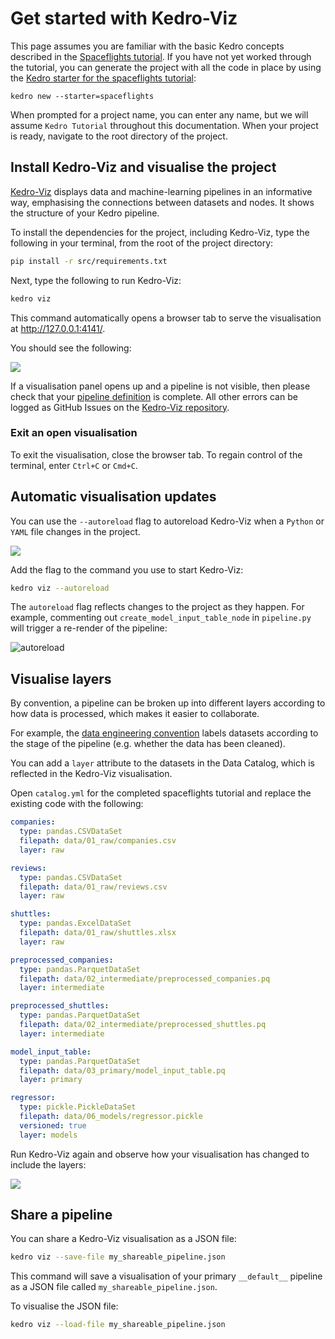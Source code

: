 # Get started with Kedro-Viz

This page assumes you are familiar with the basic Kedro concepts described in the [Spaceflights tutorial](../tutorial/spaceflights_tutorial.md). If you have not yet worked through the tutorial, you can generate the project with all the code in place by using the [Kedro starter for the spaceflights tutorial](https://github.com/kedro-org/kedro-starters/tree/main/spaceflights):

```
kedro new --starter=spaceflights
```

When prompted for a project name, you can enter any name, but we will assume `Kedro Tutorial` throughout this documentation. When your project is ready, navigate to the root directory of the project.


## Install Kedro-Viz and visualise the project

[Kedro-Viz](https://github.com/kedro-org/kedro-viz) displays data and machine-learning pipelines in an informative way, emphasising the connections between datasets and nodes. It shows the structure of your Kedro pipeline.

To install the dependencies for the project, including Kedro-Viz, type the following in your terminal, from the root of the project directory:

```bash
pip install -r src/requirements.txt
```

Next, type the following to run Kedro-Viz:

```bash
kedro viz
```

This command automatically opens a browser tab to serve the visualisation at http://127.0.0.1:4141/.

You should see the following:

![](../meta/images/pipeline_visualisation.png)

If a visualisation panel opens up and a pipeline is not visible, then please check that your [pipeline definition](../tutorial/create_a_pipeline.md) is complete. All other errors can be logged as GitHub Issues on the [Kedro-Viz repository](https://github.com/kedro-org/kedro-viz).

### Exit an open visualisation
To exit the visualisation, close the browser tab. To regain control of the terminal, enter `Ctrl+C` or `Cmd+C`.

## Automatic visualisation updates

You can use the `--autoreload` flag to autoreload Kedro-Viz when a `Python` or `YAML` file changes in the project.

![](../meta/images/kedro_viz_autoreload.gif)

Add the flag to the command you use to start Kedro-Viz:

```bash
kedro viz --autoreload
```

The `autoreload` flag reflects changes to the project as they happen. For example, commenting out `create_model_input_table_node` in `pipeline.py` will trigger a re-render of the pipeline:

![autoreload](../meta/images/autoreload.gif)

## Visualise layers

By convention, a pipeline can be broken up into different layers according to how data is processed, which makes it easier to collaborate.

For example, the [data engineering convention](../faq/faq.md#what-is-data-engineering-convention) labels datasets according to the stage of the pipeline (e.g. whether the data has been cleaned).

You can add a `layer` attribute to the datasets in the Data Catalog, which is reflected in the Kedro-Viz visualisation.

Open `catalog.yml` for the completed spaceflights tutorial and replace the existing code with the following:

```yaml
companies:
  type: pandas.CSVDataSet
  filepath: data/01_raw/companies.csv
  layer: raw

reviews:
  type: pandas.CSVDataSet
  filepath: data/01_raw/reviews.csv
  layer: raw

shuttles:
  type: pandas.ExcelDataSet
  filepath: data/01_raw/shuttles.xlsx
  layer: raw

preprocessed_companies:
  type: pandas.ParquetDataSet
  filepath: data/02_intermediate/preprocessed_companies.pq
  layer: intermediate

preprocessed_shuttles:
  type: pandas.ParquetDataSet
  filepath: data/02_intermediate/preprocessed_shuttles.pq
  layer: intermediate

model_input_table:
  type: pandas.ParquetDataSet
  filepath: data/03_primary/model_input_table.pq
  layer: primary

regressor:
  type: pickle.PickleDataSet
  filepath: data/06_models/regressor.pickle
  versioned: true
  layer: models
```

Run Kedro-Viz again and observe how your visualisation has changed to include the layers:

![](../meta/images/pipeline_visualisation_with_layers.png)

## Share a pipeline

You can share a Kedro-Viz visualisation as a JSON file:

```bash
kedro viz --save-file my_shareable_pipeline.json
```

This command will save a visualisation of your primary `__default__` pipeline as a JSON file called `my_shareable_pipeline.json`.

To visualise the JSON file:

```bash
kedro viz --load-file my_shareable_pipeline.json
```
